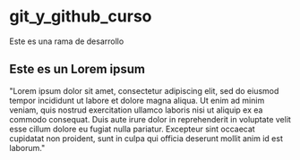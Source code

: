 # git_y_github_curso


Este es una rama de desarrollo

## Este es un Lorem ipsum

"Lorem ipsum dolor sit amet, consectetur adipiscing elit,
 sed do eiusmod tempor incididunt ut labore et dolore magna aliqua.
 Ut enim ad minim veniam, quis nostrud exercitation ullamco
 laboris nisi ut aliquip ex ea commodo consequat.
 Duis aute irure dolor in reprehenderit in voluptate
 velit esse cillum dolore eu fugiat nulla pariatur.
 Excepteur sint occaecat cupidatat non proident,
 sunt in culpa qui officia deserunt mollit anim id est laborum."
